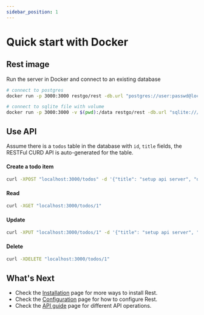 ```yaml
---
sidebar_position: 1
---
```

# Quick start with Docker

## Rest image

Run the server in Docker and connect to an existing database

``` bash
# connect to postgres
docker run -p 3000:3000 restgo/rest -db.url "postgres://user:passwd@localhost:5432/db"

# connect to sqlite file with volume
docker run -p 3000:3000 -v $(pwd):/data restgo/rest -db.url "sqlite:///data/my.db"
```

## Use API
Assume there is a `todos` table in the database with `id`, `title` fields, the RESTFul CURD API is auto-generated for the table.

#### Create a todo item
``` bash
curl -XPOST "localhost:3000/todos" -d '{"title": "setup api server", "done": false}'
```

#### Read
``` bash
curl -XGET "localhost:3000/todos/1"
```

#### Update
``` bash
curl -XPUT "localhost:3000/todos/1" -d '{"title": "setup api server", "done": true}'
```

#### Delete
``` bash
curl -XDELETE "localhost:3000/todos/1"
```


## What's Next
- Check the [Installation](./installation) page for more ways to install Rest.
- Check the [Configuration](./configuration) page for how to configure Rest.
- Check the [API guide](../guides/api) page for different API operations.
